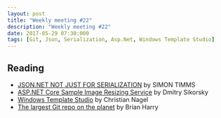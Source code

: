 ```yaml
---
layout: post
title: "Weekly meeting #22"
description: "Weekly meeting #22"
date: 2017-05-29 07:30:000
tags: [Git, Json, Serialization, Asp.Net, Windows Template Studio]
--- 
```


## Reading

* [JSON.NET NOT JUST FOR SERIALIZATION](https://aspnetmonsters.com/2017/05/2017-04-29-Json.net-not-just-for-sereialization/) by SIMON TIMMS
* [ASP.NET Core Sample Image Resizing Service](http://sikorsky.pro/en/blog/aspnet-core-image-resizing-service) by Dmitry Sikorsky
* [Windows Template Studio](https://csharp.christiannagel.com/2017/05/24/windowstemplatestudio/) by Christian Nagel
* [The largest Git repo on the planet](https://blogs.msdn.microsoft.com/bharry/2017/05/24/the-largest-git-repo-on-the-planet/) by Brian Harry
